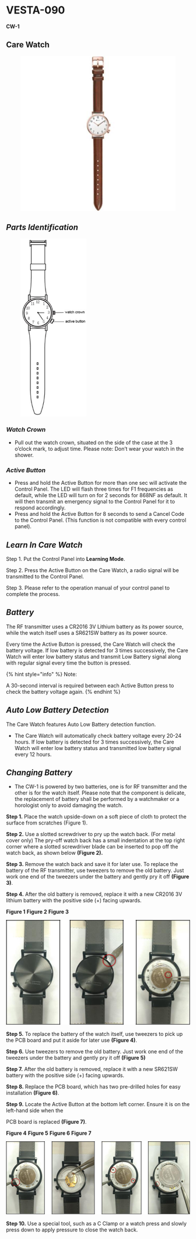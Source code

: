 # VESTA-090

**CW-1**

## **Care Watch**

<figure><img src=".gitbook/assets/image (59).png" alt=""><figcaption></figcaption></figure>

## _**Parts Identification**_

<div align="left"><figure><img src=".gitbook/assets/image (16) (1) (1) (1) (1) (1) (1) (1).png" alt=""><figcaption></figcaption></figure></div>

### _**Watch Crown**_

* Pull out the watch crown, situated on the side of the case at the 3 o’clock mark, to adjust time. Please note: Don’t wear your watch in the shower.

### _**Active Button**_

* Press and hold the Active Button for more than one sec will activate the Control Panel. The LED will flash three times for F1 frequencies as default, while the LED will turn on for 2 seconds for 868NF as default. It will then transmit an emergency signal to the Control Panel for it to respond accordingly.
* Press and hold the Active Button for 8 seconds to send a Cancel Code to the Control Panel. (This function is not compatible with every control panel).

## _**Learn In Care Watch**_

Step 1. Put the Control Panel into **Learning Mode**.

Step 2. Press the Active Button on the Care Watch, a radio signal will be transmitted to the Control Panel.

Step 3. Please refer to the operation manual of your control panel to complete the process.

## _**Battery**_

The RF transmitter uses a CR2016 3V Lithium battery as its power source, while the watch itself uses a SR621SW battery as its power source.

Every time the Active Button is pressed, the Care Watch will check the battery voltage. If low battery is detected for 3 times successively, the Care Watch will enter low battery status and transmit Low Battery signal along with regular signal every time the button is pressed.

{% hint style="info" %}
Note:

A 30-second interval is required between each Active Button press to check the battery voltage again.
{% endhint %}

## _**Auto Low Battery Detection**_

The Care Watch features Auto Low Battery detection function.

* The Care Watch will automatically check battery voltage every 20-24 hours. If low battery is detected for 3 times successively, the Care Watch will enter low battery status and transmitted low battery signal every 12 hours.

## _**Changing Battery**_

* The CW-1 is powered by two batteries, one is for RF transmitter and the other is for the watch itself. Please note that the component is delicate, the replacement of battery shall be performed by a watchmaker or a horologist only to avoid damaging the watch.

**Step 1.** Place the watch upside-down on a soft piece of cloth to protect the surface from scratches (Figure 1).

**Step 2.** Use a slotted screwdriver to pry up the watch back. (For metal cover only) The pry-off watch back has a small indentation at the top right corner where a slotted screwdriver blade can be inserted to pop off the watch back, as shown below **(Figure 2).**

**Step 3.** Remove the watch back and save it for later use. To replace the battery of the RF transmitter, use tweezers to remove the old battery. Just work one end of the tweezers under the battery and gently pry it off **(Figure 3)**.

**Step 4.** After the old battery is removed, replace it with a new CR2016 3V lithium battery with the positive side (+) facing upwards.

&#x20;                           **Figure 1**                                            **Figure 2** **Figure 3**

![](<.gitbook/assets/8 (39).png>)

**Step 5.** To replace the battery of the watch itself, use tweezers to pick up the PCB board and put it aside for later use **(Figure 4)**.

**Step 6.** Use tweezers to remove the old battery. Just work one end of the tweezers under the battery and gently pry it off **(Figure 5)**

**Step 7.** After the old battery is removed, replace it with a new SR621SW battery with the positive side (+) facing upwards.

**Step 8.** Replace the PCB board, which has two pre-drilled holes for easy installation **(Figure 6)**.&#x20;

**Step 9.** Locate the Active Button at the bottom left corner. Ensure it is on the left-hand side when the

PCB board is replaced **(Figure 7)**.

&#x20;               **Figure 4**                           **Figure 5** **Figure 6**                            **Figure 7**

![](<.gitbook/assets/9 (43).png>)

**Step 10.** Use a special tool, such as a C Clamp or a watch press and slowly press down to apply pressure to close the watch back.

